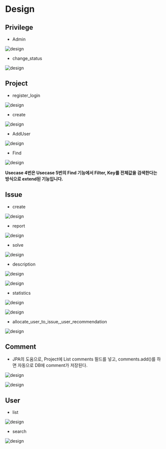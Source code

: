#   Design
## Privilege

+  Admin

![design](./resources/AdminGrantsPrivilege.jpg)

+ change_status

![design](./resources/PrivilegedUserchangesState.jpg)

##  Project

+  register_login

![design](./resources/register_login.jpg)

+   create

![design](./resources/create_project.jpg)


+ AddUser

![design](./resources/addUserToProject.png)


+ Find

![design](./resources/find_issue.png)

**Usecase 4번은 Usecase 5번의 Find 기능에서 Filter, Key를 전체값을 검색한다는 방식으로 extend된 기능입니다.**


##  Issue
+   create

![design](./resources/report_issue.jpg)

+  report

![design](./resources/addIssue.jpg)

+  solve

![design](./resources/issueSolved.jpg)

+  description

![design](./resources/Issue_Description(SSD).png)

![design](./resources/Issue_Description.png)

+ statistics

![design](./resources/Report_Statistics(SSD).png)

![design](./resources/Report_Statistics.png)

+ allocate_user_to_issue,_user_recommendation

![design](./resources/TriagerAllocatesUser_Recommendation.jpg)

##  Comment
+   JPA의 도움으로, Project에 List<Comment> comments 필드를 넣고, comments.add()를 하면 자동으로 DB에 comment가 저장된다.

![design](./resources/Comment_Manage(SSD).png)

![design](./resources/Comment_Manage.png)

## User

+  list

![design](./resources/userList.jpg)

+  search

![design](./resources/userSearch.jpg)
